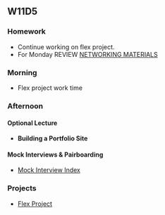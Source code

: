 ## W11D5
### Homework
* Continue working on flex project.
* For Monday REVIEW [NETWORKING MATERIALS](https://github.com/appacademy/sf-job-search-curriculum/blob/master/soft-skills/networking/networking.md)

### Morning
* Flex project work time

### Afternoon
#### Optional Lecture
* **Building a Portfolio Site**

#### Mock Interviews & Pairboarding
* [Mock Interview Index][pair-boarding-index]


### Projects
* [Flex Project][flex-project]

<!-- LINKS -->
<!-- Job Search Projects -->
[flex-project]: ../projects/flex-project/flex-project.md

<!-- Internal Resources -->
[pair-boarding-index]: https://github.com/appacademy/sf-job-search-curriculum/blob/master/technical-skills/whiteboarding/index.md#d4
